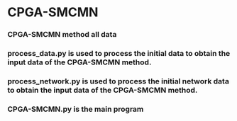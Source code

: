 # CPGA-SMCMN
### CPGA-SMCMN method all data
### process_data.py is used to process the initial data to obtain the input data of the CPGA-SMCMN method.
### process_network.py is used to process the initial network data to obtain the input data of the CPGA-SMCMN method.
### CPGA-SMCMN.py is the main program
